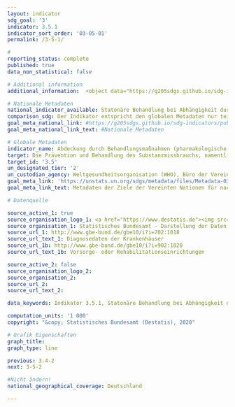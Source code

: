 ```yaml
---
layout: indicator
sdg_goal: '3'
indicator: 3.5.1
indicator_sort_order: '03-05-01'
permalink: /3-5-1/

#
reporting_status: complete
published: true
data_non_statistical: false

# Additional information
additional_information:  <object data="https://g205sdgs.github.io/sdg-indicators/public/AddInfos/de/3.5.1pdf" type="application/pdf"><iframe src="https://g205sdgs.github.io/sdg-indicators/public/AddInfos/de/3.5.1pdf"/></object>

# Nationale Metadaten
national_indicator_available: Statonäre Behandlung bei Abhängigkeit durch psychoaktive Substanzen <br> Stationäre Behandlung bei Alkoholabhänigkeit
comparison_sdg: Der Indikator entspricht den globalen Metadaten nur teilweise, da nur stationäre Behandlungen berücksichtigt werden.
goal_meta_national_link: #https://g205sdgs.github.io/sdg-indicators/public/MetaDe/3.5.1.pdf
goal_meta_national_link_text: #Nationale Metadaten

# Globale Metadaten
indicator_name: Abdeckung durch Behandlungsmaßnahmen (pharmakologische, psychosoziale und Rehabilitations- und Nachsorgeleistungen) bei Substanzmissbrauch
target: Die Prävention und Behandlung des Substanzmissbrauchs, namentlich des Suchtstoffmissbrauchs und des schädlichen Gebrauchs von Alkohol, verstärken
target_id: '3.5'
un_designated_tier: '2'
un_custodian_agency: Weltgesundheitsorganisation (WHO), Büro der Vereinten Nationen für Drogen- und Verbrechensbekämpfung (UNODC)
goal_meta_link: 'https://unstats.un.org/sdgs/metadata/files/Metadata-03-05-01.pdf'
goal_meta_link_text: Metadaten der Ziele der Vereinten Nationen für nachhaltige Entwicklung

# Datenquelle

source_active_1: true
source_organisation_logo_1: <a href="https://www.destatis.de"><img src="https://g205sdgs.github.io/sdg-indicators/public/LogosEn/destatis.png" alt="Logo Destatis" /></a>
source_organisation_1: Statistisches Bundesamt - Darstellung der Daten über das Infor­mations­system der Gesund­heits­bericht­erstat­tung des Bundes (GBE)
source_url_1: http://www.gbe-bund.de/gbe10/i?i=702:1018
source_url_text_1: Diagnosedaten der Krankenhäuser
source_url_1b: http://www.gbe-bund.de/gbe10/i?i=902:1020
source_url_text_1b: Vorsorge- oder Rehabilitationseinrichtungen

source_active_2: false
source_organisation_logo_2:
source_organisation_2:
source_url_2:
source_url_text_2:

data_keywords: Indikator 3.5.1, Statonäre Behandlung bei Abhängigkeit durch psychoaktive Substanzen, Stationäre Behandlung bei Alkoholabhänigkeit, Drogensucht, Drogenentzug, Weltgesundheitsorganisation (WHO), Büro der Vereinten Nationen für Drogen- und Verbrechensbekämpfung (UNODC)

computation_units: '1 000'
copyright: "&copy; Statistisches Bundesamt (Destatis), 2020"

# Grafik Eigenschaften
graph_title:
graph_type: line

previous: 3-4-2
next: 3-5-2

#Nicht ändern!
national_geographical_coverage: Deutschland

---
```

